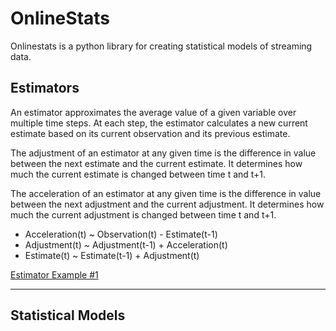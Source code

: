 # OnlineStats

Onlinestats is a python library for creating statistical models of streaming data.

## Estimators

An estimator approximates the average value of a given variable over multiple time steps. At each step, the estimator calculates a new current estimate based on its current observation and its previous estimate.

The adjustment of an estimator at any given time is the difference in value between the next estimate and the current estimate. It determines how much the current estimate is changed between time t and t+1.

The acceleration of an estimator at any given time is the difference in value between the next adjustment and the current adjustment. It determines how much the current adjustment is changed between time t and t+1.

* Acceleration(t) ~ Observation(t) - Estimate(t-1)
* Adjustment(t) ~ Adjustment(t-1) + Acceleration(t)
* Estimate(t) ~ Estimate(t-1) + Adjustment(t)

[Estimator Example #1](https://github.com/CarsonScott/onlinestats/blob/master/ESTIMATOR_EXAMPLE_1.MD)

***
## Statistical Models
